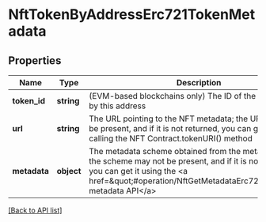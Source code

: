 # NftTokenByAddressErc721TokenMetadata

## Properties

Name | Type | Description | Notes
------------ | ------------- | ------------- | -------------
**token_id** | **string** | (EVM-based blockchains only) The ID of the NFT owned by this address | [optional]
**url** | **string** | The URL pointing to the NFT metadata; the URL may not be present, and if it is not returned, you can get it by calling the NFT Contract.tokenURI() method | [optional]
**metadata** | **object** | The metadata scheme obtained from the metadata URL; the scheme may not be present, and if it is not returned, you can get it using the &lt;a href&#x3D;\&quot;#operation/NftGetMetadataErc721\&quot;&gt;NFT metadata API&lt;/a&gt; | [optional]

[[Back to API list]](../../README.md#api-endpoints)
